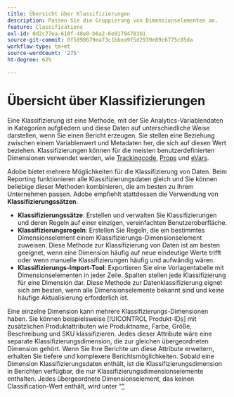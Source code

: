 ```yaml
---
title: Übersicht über Klassifizierungen
description: Passen Sie die Gruppierung von Dimensionselementen an.
feature: Classifications
exl-id: 0d2c77ea-610f-48e0-b6a2-6e91794783b1
source-git-commit: 0f5890679ea73c1bbea9f5d2939e89c6775c85da
workflow-type: tm+mt
source-wordcount: '275'
ht-degree: 62%

---
```


# Übersicht über Klassifizierungen

Eine Klassifizierung ist eine Methode, mit der Sie Analytics-Variablendaten in Kategorien aufgliedern und diese Daten auf unterschiedliche Weise darstellen, wenn Sie einen Bericht erzeugen. Sie stellen eine Beziehung zwischen einem Variablenwert und Metadaten her, die sich auf diesen Wert beziehen. Klassifizierungen können für die meisten benutzerdefinierten Dimensionen verwendet werden, wie [Trackingcode](/help/components/dimensions/tracking-code.md), [Props](/help/components/dimensions/prop.md) und [eVars](/help/components/dimensions/evar.md).

Adobe bietet mehrere Möglichkeiten für die Klassifizierung von Daten. Beim Reporting funktionieren alle Klassifizierungsdaten gleich und Sie können beliebige dieser Methoden kombinieren, die am besten zu Ihrem Unternehmen passen. Adobe empfiehlt stattdessen die Verwendung von **Klassifizierungssätzen**.

* **Klassifizierungssätze**: Erstellen und verwalten Sie Klassifizierungen und deren Regeln auf einer einzigen, vereinfachten Benutzeroberfläche.
* **Klassifizierungsregeln**: Erstellen Sie Regeln, die ein bestimmtes Dimensionselement einem Klassifizierungs-Dimensionselement zuweisen. Diese Methode zur Klassifizierung von Daten ist am besten geeignet, wenn eine Dimension häufig auf neue eindeutige Werte trifft oder wenn manuelle Klassifizierungen häufig und aufwändig wären.
* **Klassifizierungs-Import-Tool**: Exportieren Sie eine Vorlagentabelle mit Dimensionselementen in jeder Zeile. Spalten stellen jede Klassifizierung für eine Dimension dar. Diese Methode zur Datenklassifizierung eignet sich am besten, wenn alle Dimensionselemente bekannt sind und keine häufige Aktualisierung erforderlich ist.

Eine einzelne Dimension kann mehrere Klassifizierungs-Dimensionen haben. Sie können beispielsweise [!UICONTROL Produkt-IDs] mit zusätzlichen Produktattributen wie Produktname, Farbe, Größe, Beschreibung und SKU klassifizieren. Jedes dieser Attribute wäre eine separate Klassifizierungsdimension, die zur gleichen übergeordneten Dimension gehört. Wenn Sie Ihre Berichte um diese Attribute erweitern, erhalten Sie tiefere und komplexere Berichtsmöglichkeiten. Sobald eine Dimension Klassifizierungsdaten enthält, ist die Klassifizierungsdimension in Berichten verfügbar, die nur Klassifizierungsdimensionselemente enthalten. Jedes übergeordnete Dimensionselement, das keinen Classification-Wert enthält, wird unter &quot;[&quot; ](/help/technotes/unspecified.md)
